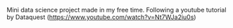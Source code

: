 Mini data science project made in my free time. Following a youtube tutorial by Dataquest 
(https://www.youtube.com/watch?v=Nt7WJa2iu0s)
